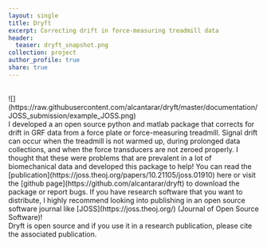 ```yaml
---
layout: single
title: Dryft
excerpt: Correcting drift in force-measuring treadmill data
header:
  teaser: dryft_snapshot.png
collection: project
author_profile: true
share: true
---
```

<br>    
![](https://raw.githubusercontent.com/alcantarar/dryft/master/documentation/JOSS_submission/example_JOSS.png)
<br>    
I developed a an open source python and matlab package that corrects for drift in GRF data from a force plate
or force-measuring treadmill. Signal drift can occur when the treadmill is not warmed up, during
prolonged data collections, and when the force transducers are not zeroed properly. I thought
that these were problems that are prevalent in a lot of biomechanical data and developed this
package to help! You can read the [publication](https://joss.theoj.org/papers/10.21105/joss.01910) 
here or visit the [github page](https://github.com/alcantarar/dryft) to download the package or report bugs. 
If you have research software that you want to distribute, I highly recommend looking into publishing in
an open source software journal like [JOSS](https://joss.theoj.org/) (Journal of Open Source Software)!
<br>    
Dryft is open source and if you use it in a research publication, please cite the associated publication.
